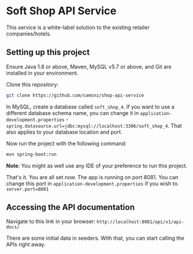 # Soft Shop API Service

This service is a white-label solution to the existing retailer companies/hotels.

## Setting up this project

Ensure Java 1.8 or above, Maven, MySQL v5.7 or above, and Git are installed in your environment.

Clone this repository:

```bash
git clone https://github.com/samsnz/shop-api-service
```

In MySQL, create a database called `soft_shop_4`. If you want to use a different database schema name, you can change it in `application-development.properties` - `spring.datasource.url=jdbc:mysql://localhost:3306/soft_shop_4`. That also applies to your database location and port.

Now run the project with the following command:

```bash
mvn spring-boot:run
```

**Note**: You might as well use any IDE of your preference to run this project.

That's it. You are all set now. The app is running on port 8081. You can change this port in `application-development.properties` if you wish to. `server.port=8081`

## Accessing the API documentation

Navigate to this link in your browser: `http://localhost:8081/api/v1/api-docs/`

There are some initial data in seeders. With that, you can start calling the APIs right away.
